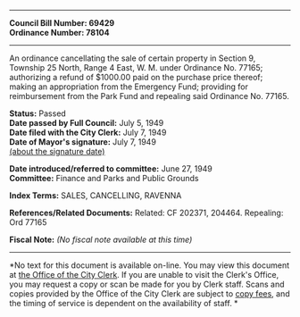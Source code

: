 * * * * *  
  
**Council Bill Number: [](#h0)[](#h2)69429**   
**Ordinance Number: 78104**  
  
* * * * *  
  
An ordinance cancellating the sale of certain property in Section 9, Township 25 North, Range 4 East, W. M. under Ordinance No. 77165; authorizing a refund of $1000.00 paid on the purchase price thereof; making an appropriation from the Emergency Fund; providing for reimbursement from the Park Fund and repealing said Ordinance No. 77165.  
  
**Status:** Passed   
**Date passed by Full Council:** July 5, 1949   
**Date filed with the City Clerk:** July 7, 1949   
**Date of Mayor's signature:** July 7, 1949   
[(about the signature date)](/~public/approvaldate.htm)   
  
  
**Date introduced/referred to committee:** June 27, 1949   
**Committee:** Finance and Parks and Public Grounds   
  
**Index Terms:** SALES, CANCELLING, RAVENNA  
  
**References/Related Documents:** Related: CF 202371, 204464. Repealing: Ord 77165  
  
**Fiscal Note:** *(No fiscal note available at this time)*  
  
* * * * *  
  
*No text for this document is available on-line. You may view this document at [the Office of the City Clerk](http://www.seattle.gov/leg/clerk/contactUs.htm). If you are unable to visit the Clerk's Office, you may request a copy or scan be made for you by Clerk staff. Scans and copies provided by the Office of the City Clerk are subject to [copy fees](http://clerk.seattle.gov/~public/clerkfees.htm), and the timing of service is dependent on the availability of staff. *  
  
  
